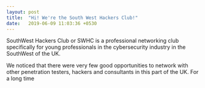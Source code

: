 ```yaml
---
layout: post
title:  "Hi! We're the South West Hackers Club!"
date:   2019-06-09 11:03:36 +0530
---
```


SouthWest Hackers Club or SWHC is a professional networking club specifically for young professionals in the cybersecurity industry in the SouthWest of the UK.

We noticed that there were very few good opportunities to network with other penetration testers, hackers and consultants in this part of the UK. For a long time 